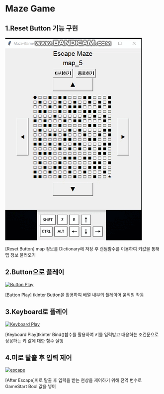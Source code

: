 <div align = left>
  <h1>Maze Game</h1>  
  <h2>1.Reset Button 기능 구현</h2>
  <div>
    <a href="https://github.com/seokho94/PORTFOLIO/blob/main/Python/PythonProject/mazeGame/images/reset_button.gif"><img src = "https://github.com/seokho94/PORTFOLIO/blob/main/Python/PythonProject/mazeGame/images/reset_button.gif" alt="Reset Button"></a>
  </div>
  
  <p>[Reset Button] map 정보를 Dictionary에 저장 후 랜덤함수를 이용하여 키값을 통해 맵 정보 불러오기</p>  
  <h2>2.Button으로 플레이</h2>
  <div>
    <a href="https://github.com/seokho94/PORTFOLIO/blob/main/Python/PythonProject/mazeGame/images/button_play.gif"><img src = "https://github.com/seokho94/PORTFOLIO/blob/main/Python/PythonProject/mazeGame/images/button_play.gif" alt="Button Play"></a>
  </div>
  
  <p>[Button Play] tkinter Button을 활용하여 배열 내부의 플레이어 움직임 작동</p>  
  <h2>3.Keyboard로 플레이</h2>
  <div>
    <a href="https://github.com/seokho94/PORTFOLIO/blob/main/Python/PythonProject/mazeGame/images/keyboard_play.gif"><img src = "https://github.com/seokho94/PORTFOLIO/blob/main/Python/PythonProject/mazeGame/images/keyboard_play.gif" alt="Keyboard Play"></a>
  </div>  
  
  <p>[Keyboard Play]tkinter Bind()함수를 활용하여 키를 입력받고 대응하는 조건문으로 상응하는 키 값에 대한 함수 실행</p>  
  <h2>4.미로 탈출 후 입력 제어</h2>
  <div>
    <a href="https://github.com/seokho94/PORTFOLIO/blob/main/Python/PythonProject/mazeGame/images/escape.gif"><img src = "https://github.com/seokho94/PORTFOLIO/blob/main/Python/PythonProject/mazeGame/images/escape.gif" alt="escape"></a>
  </div>
  
  <p>[After Escape]미로 탈출 후 입력을 받는 현상을 제어하기 위해 전역 변수로 GameStart Bool 값을 넣어 </p>  
</div>
